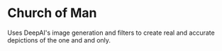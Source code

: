 # Church of Man
Uses DeepAI's image generation and filters to create real and accurate depictions of the one and and only.

